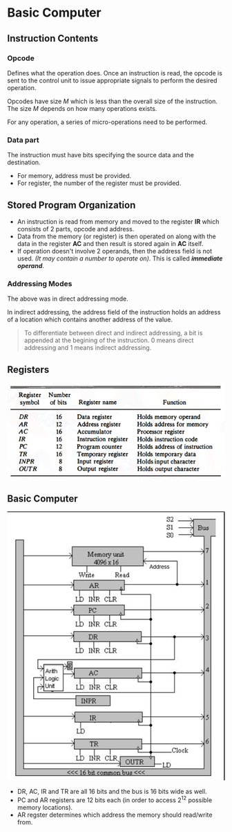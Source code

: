 # Basic Computer

## Instruction Contents
### Opcode
Defines what the operation does. Once an instruction is read, the opcode is sent to the control unit to issue appropriate signals to perform the desired operation.

Opcodes have size $M$ which is less than the overall size of the instruction. The size $M$ depends on how many operations exists.

For any operation, a series of micro-operations need to be performed.

### Data part
The instruction must have bits specifying the source data and the destination.
- For memory, address must be provided.
- For register, the number of the register must be provided.

## Stored Program Organization
- An instruction is read from memory and moved to the register **IR** which consists of 2 parts, opcode and address.
- Data from the memory (or register) is then operated on along with the data in the register **AC** and then result is stored again in **AC** itself.
- If operation doesn't involve 2 operands, then the address field is not used. *(It may contain a number to operate on)*. This is called ***immediate operand***.
  
### Addressing Modes
The above was in direct addressing mode.

In indirect addressing, the address field of the instruction holds an address of a location which contains another address of the value.

> To differentiate between direct and indirect addressing, a bit is appended at the begining of the instruction. $0$ means direct addressing and $1$ means indirect addressing.

## Registers
![picture 1](assets/lecture4-registersList.png)  


## Basic Computer
![picture 2](assets/lecture4-basicpc.png)  

- DR, AC, IR and TR are all 16 bits and the bus is 16 bits wide as well.
- PC and AR registers are 12 bits each (in order to access $2^12$ possible memory locations).
- AR regster determines which address the memory should read/write from.